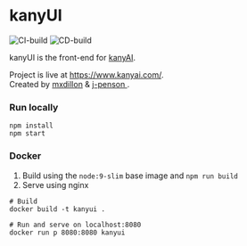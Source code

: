 # kanyUI

![CI-build](https://github.com/j-penson/kanyui/workflows/CI-build/badge.svg)
![CD-build](https://github.com/j-penson/kanyui/workflows/CD-build/badge.svg)

kanyUI is the front-end for [kanyAI](https://github.com/mxdillon/kanyai).

Project is live at https://www.kanyai.com/. \
Created by [mxdillon](https://github.com/mxdillon) & [j-penson
](https://github.com/j-penson). 

### Run locally

```
npm install
npm start
```

### Docker

1. Build using the `node:9-slim` base image and `npm run build`
2. Serve using nginx
```
# Build
docker build -t kanyui .

# Run and serve on localhost:8080
docker run p 8080:8080 kanyui
```


